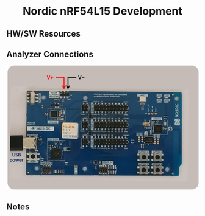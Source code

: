<h1 align="center">Nordic nRF54L15 Development</h1>

## HW/SW Resources

## Analyzer Connections

<p align="center">
    <img src="images/BOARD-nrf-54-dk.png" alt="Analyzer Connections" width="600">
</p>

## Notes
